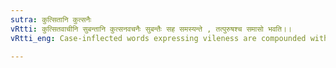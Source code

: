 ```yaml
---
sutra: कुत्सितानि कुत्सनैः
vRtti: कुत्सितवाचीनि सुबन्तानि कुत्सनवचनैः सुबन्तैः सह समस्यन्ते , तत्पुरुषश्च समासो भवति।।
vRtti_eng: Case-inflected words expressing vileness are compounded with case-inflected words, expressing contempt, and the resulting compound is _Tat-purusha_.

---
```

